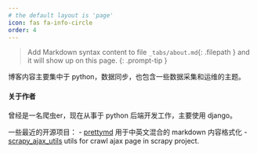 ```yaml
---
# the default layout is 'page'
icon: fas fa-info-circle
order: 4
---
```


> Add Markdown syntax content to file `_tabs/about.md`{: .filepath } and it will show up on this page.
{: .prompt-tip }

博客内容主要集中于 python，数据同步，也包含一些数据采集和运维的主题。

#### 关于作者
曾经是一名爬虫er，现在从事于 python 后端开发工作，主要使用 django。

一些最近的开源项目：
    - [prettymd](https://github.com/kingronjan/prettymd) 用于中英文混合的 markdown 内容格式化
    - [scrapy_ajax_utils](https://github.com/kingronjan/scrapy_ajax_utils) utils for crawl ajax page in scrapy project.
